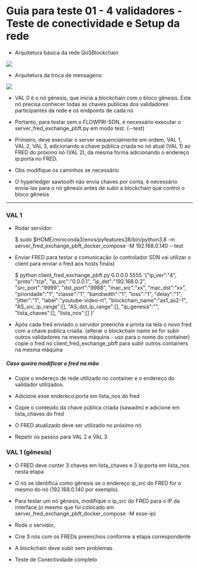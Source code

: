 # Guia para teste 01 - 4 validadores - Teste de conectividade e Setup da rede

- Arquitetura básica da rede QoSBlockchain

<img src="../imgs/qosblockchain_arquitetura.png"/>

- Arquitetura da troca de mensagens:

<img src="../imgs/qosblockchain_arquitetura2.png"/>

* VAL 0 é o nó gênesis, que inicia a blockchain com o bloco gênesis. Este nó precisa conhecer todas as chaves publicas dos validadores participantes da rede e os endpoints de cada nó

* Portanto, para testar sem o FLOWPRI-SDN, é necessário executar o server_fred_exchange_pbft.py em modo test. (--test)

* Primeiro, deve executar o server sequencialmente em ordem, VAL 1, VAL 2, VAL 3, adicionando a chave pública criada no nó atual (VAL 1) ao FRED do próximo nó (VAL 2), da mesma forma adicionando o endereço ip:porta no FRED.

* Obs modifique os caminhos se necessário

* O hyperledger sawtooth não envia chaves por conta, é necessário envia-las para o nó gênesis antes de subir a blockchain que controi o bloco gênesis

<hr/>

<h3>VAL 1</h3>

- Rodar servidor: 

    $ sudo $HOME/miniconda3/envs/pyfeatures38/bin/python3.8 -m server_fred_exchange_pbft_docker_compose -M 192.168.0.140 --test

- Enviar FRED para testar a comunicação (o controlador SDN vai utilizar o client para enviar o fred aos hosts finais)

    $ python client_fred_exchange_pbft.py 0.0.0.0 5555 '{"ip_ver":"4",    "proto":"tcp",    "ip_src":"0.0.0.1",    "ip_dst":"192.168.0.2",    "src_port":"9999",    "dst_port":"9988",    "mac_src":"xx",    "mac_dst":"xx",    "prioridade":"1",    "classe":"1",    "bandiwdth":"1",    "loss":"1",    "delay":"1",    "jitter":"1",    "label":"youtube-video-rt",    "blockchain_name":"as1_as2-1",    "AS_src_ip_range":[],    "AS_dst_ip_range":[],    "ip_genesis":"",    "lista_chaves":[],    "lista_nos":[]    }'

- Após cada fred enviado o servidor preenche e printa na tela o novo fred com a chave publica criada. (alterar o blockchain name se for subir outros validadores na mesma máquina - uso para o nome do container) copie o fred no client_fred_exchange_pbft para subir outros containers na mesma máquina

<h5>Caso queira modificar o fred na mão</h5>

- Copie o endereço de rede utilizado no container e o endereço do validador utilizados.

- Adicione esse endereco:porta em lista_nos do fred

- Copie o conteúdo da chave pública criada (sawadm) e adicione em lista_chaves do fred

- O FRED atualizado deve ser utilizado no próximo nó

- Repetir os passos para VAL 2 e VAL 3

<h3>VAL 1 (gênesis)</h3>

- O FRED deve conter 3 chaves em lista_chaves e 3 ip:porta em lista_nos nesta etapa

- O nó se identifica como gênesis se o endereço ip_src do FRED for o mesmo do nó (192.168.0.140 por exemplo).

- Para testar um nó gênesis, modifique o ip_src do FRED para o IP da interface (o mesmo que foi colocado em server_fred_exchange_pbft_docker_compose -M esse-ip)

- Rode o servidor,

- Crie 3 nós com os FREDs preenchios conforme a etapa correspondente

- A blockchain deve subir sem problemas

- Teste de Conectividade completo
